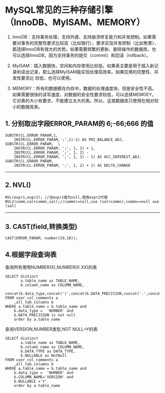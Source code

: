 
# MySQL常见的三种存储引擎（InnoDB、MyISAM、MEMORY）
1. InnoDB：支持事务处理，支持外键，支持崩溃修复能力和并发控制。如果需要对事务的完整性要求比较高（比如银行），要求实现并发控制（比如售票），那选择InnoDB有很大的优势。如果需要频繁的更新、删除操作的数据库，也可以选择InnoDB，因为支持事务的提交（commit）和回滚（rollback）。 

2. MyISAM：插入数据快，空间和内存使用比较低。如果表主要是用于插入新记录和读出记录，那么选择MyISAM能实现处理高效率。如果应用的完整性、并发性要求比 较低，也可以使用。

3. MEMORY：所有的数据都在内存中，数据的处理速度快，但是安全性不高。如果需要很快的读写速度，对数据的安全性要求较低，可以选择MEMOEY。它对表的大小有要求，不能建立太大的表。所以，这类数据库只使用在相对较小的数据库表。

## 1. 分别取出字段ERROR_PARAM的   6;-66;666  的值
```
SUBSTR(CL.ERROR_PARAM,1,
    INSTR(CL.ERROR_PARAM,';',1)-1) AS PRI_BALANCE_ADJ,
SUBSTR(CL.ERROR_PARAM,  \
    INSTR(CL.ERROR_PARAM, ';', 1, 1) + 1,
    INSTR(CL.ERROR_PARAM, ';', 1, 2) -
    INSTR(CL.ERROR_PARAM, ';', 1, 1) - 1) AS ACC_INTEREST_ADJ,
SUBSTR(CL.ERROR_PARAM,
    INSTR(CL.ERROR_PARAM, ';', 1, 2) + 1) AS DELTA_CHANGE
```
***

## 2. NVL()
```
NVL(expr1,expr2); //当expr1值为null,使用expr2代替
NVL2(comm,sal+commn,sal);//commn!=null,use (sal+commn),commn==null use (sal)
```
***

## 3. CAST(field,转换类型)
```
CAST(ERROR_PARAM, number(29,10));
```

## 4.根据字段查询表
查询所有使用NUMBER(X),NUMBER(X.XX)的表
```
SELECT distinct
       a.table_name as TABLE_NAME,
       b.column_name as COLUMN_NAME,
       concat(b.data_type,concat('(',concat(b.DATA_PRECISION,concat('.',concat(b.DATA_SCALE,')')))))
FROM user_col_comments a
    ,all_tab_columns b
WHERE a.table_name = b.table_name and
    b.data_type =  'NUMBER' and
    b.DATA_PRECISION is not null
    order by a.table_name
```
查询VERSION,NUMBER类型,NOT NULL=Y的表
```
SELECT distinct
       a.table_name as TABLE_NAME,
       b.column_name as COLUMN_NAME,
       b.DATA_TYPE as DATA_TYPE,
       b.NULLABLE as NotNull
FROM user_col_comments a
    ,all_tab_columns b
WHERE a.table_name = b.table_name and
    b.data_type =  'NUMBER' and
    b.COLUMN_NAME='VERSION' and
    b.NULLABLE ='Y'
    order by a.table_name
```